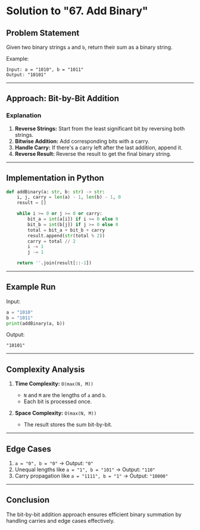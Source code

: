 # Solution to "67. Add Binary"

## Problem Statement

Given two binary strings `a` and `b`, return their sum as a binary string.

Example:

```
Input: a = "1010", b = "1011"
Output: "10101"
```

---

## Approach: Bit-by-Bit Addition

### Explanation

1. **Reverse Strings:** Start from the least significant bit by reversing both strings.
2. **Bitwise Addition:** Add corresponding bits with a carry.
3. **Handle Carry:** If there's a carry left after the last addition, append it.
4. **Reverse Result:** Reverse the result to get the final binary string.

---

## Implementation in Python

```python
def addBinary(a: str, b: str) -> str:
    i, j, carry = len(a) - 1, len(b) - 1, 0
    result = []

    while i >= 0 or j >= 0 or carry:
        bit_a = int(a[i]) if i >= 0 else 0
        bit_b = int(b[j]) if j >= 0 else 0
        total = bit_a + bit_b + carry
        result.append(str(total % 2))
        carry = total // 2
        i -= 1
        j -= 1

    return ''.join(result[::-1])
```

---

## Example Run

Input:

```python
a = "1010"
b = "1011"
print(addBinary(a, b))
```

Output:

```
"10101"
```

---

## Complexity Analysis

1. **Time Complexity:** `O(max(N, M))`
    
    - `N` and `M` are the lengths of `a` and `b`.
    - Each bit is processed once.
2. **Space Complexity:** `O(max(N, M))`
    
    - The result stores the sum bit-by-bit.

---

## Edge Cases

1. `a = "0", b = "0"` → Output: `"0"`
2. Unequal lengths like `a = "1", b = "101"` → Output: `"110"`
3. Carry propagation like `a = "1111", b = "1"` → Output: `"10000"`

---

## Conclusion

The bit-by-bit addition approach ensures efficient binary summation by handling carries and edge cases effectively.